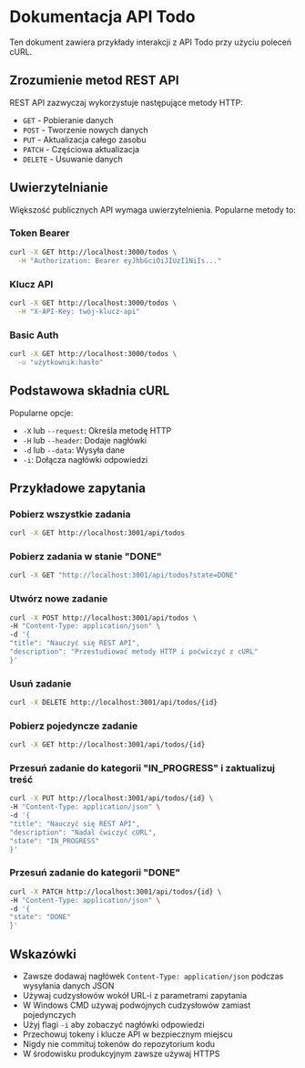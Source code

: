 # Dokumentacja API Todo

Ten dokument zawiera przykłady interakcji z API Todo przy użyciu poleceń cURL.

## Zrozumienie metod REST API

REST API zazwyczaj wykorzystuje następujące metody HTTP:
- `GET` - Pobieranie danych
- `POST` - Tworzenie nowych danych
- `PUT` - Aktualizacja całego zasobu
- `PATCH` - Częściowa aktualizacja
- `DELETE` - Usuwanie danych

## Uwierzytelnianie

Większość publicznych API wymaga uwierzytelnienia. Popularne metody to:

### Token Bearer
```bash
curl -X GET http://localhost:3000/todos \
  -H "Authorization: Bearer eyJhbGciOiJIUzI1NiIs..."
```

### Klucz API
```bash
curl -X GET http://localhost:3000/todos \
  -H "X-API-Key: twój-klucz-api"
```

### Basic Auth
```bash
curl -X GET http://localhost:3000/todos \
  -u "użytkownik:hasło"
```

## Podstawowa składnia cURL

Popularne opcje:
- `-X` lub `--request`: Określa metodę HTTP
- `-H` lub `--header`: Dodaje nagłówki
- `-d` lub `--data`: Wysyła dane
- `-i`: Dołącza nagłówki odpowiedzi

## Przykładowe zapytania

### Pobierz wszystkie zadania

```bash
curl -X GET http://localhost:3001/api/todos
```

### Pobierz zadania w stanie "DONE"

```bash
curl -X GET "http://localhost:3001/api/todos?state=DONE"
```

### Utwórz nowe zadanie

```bash
curl -X POST http://localhost:3001/api/todos \
-H "Content-Type: application/json" \
-d '{
"title": "Nauczyć się REST API",
"description": "Przestudiować metody HTTP i poćwiczyć z cURL"
}'
```

### Usuń zadanie

```bash
curl -X DELETE http://localhost:3001/api/todos/{id}
```

### Pobierz pojedyncze zadanie

```bash
curl -X GET http://localhost:3001/api/todos/{id}
``` 

### Przesuń zadanie do kategorii "IN_PROGRESS" i zaktualizuj treść

```bash
curl -X PUT http://localhost:3001/api/todos/{id} \
-H "Content-Type: application/json" \
-d '{
"title": "Nauczyć się REST API",
"description": "Nadal ćwiczyć cURL",
"state": "IN_PROGRESS"
}'
```

### Przesuń zadanie do kategorii "DONE"

```bash
curl -X PATCH http://localhost:3001/api/todos/{id} \
-H "Content-Type: application/json" \
-d '{
"state": "DONE"
}'
```

## Wskazówki
- Zawsze dodawaj nagłówek `Content-Type: application/json` podczas wysyłania danych JSON
- Używaj cudzysłowów wokół URL-i z parametrami zapytania
- W Windows CMD używaj podwójnych cudzysłowów zamiast pojedynczych
- Użyj flagi `-i` aby zobaczyć nagłówki odpowiedzi
- Przechowuj tokeny i klucze API w bezpiecznym miejscu
- Nigdy nie commituj tokenów do repozytorium kodu
- W środowisku produkcyjnym zawsze używaj HTTPS

